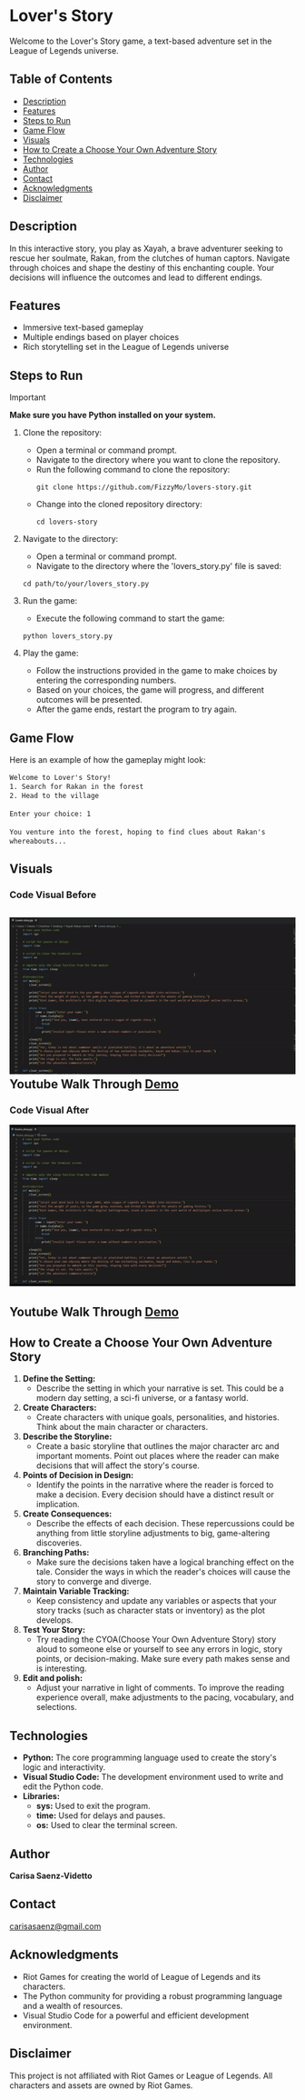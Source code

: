 # Lover's Story
Welcome to the Lover's Story game, a text-based adventure set in the League of Legends universe.

## Table of Contents
* [Description](#description)
* [Features](#features)
* [Steps to Run](#steps-to-run)
* [Game Flow](#game-flow)
* [Visuals](#visuals)
* [How to Create a Choose Your Own Adventure Story](#how-to-create-a-choose-your-own-adventure-story)
* [Technologies](#technologies)
* [Author](#author)
* [Contact](#contact)
* [Acknowledgments](#acknowledgments)
* [Disclaimer](#Disclaimer)

## Description
In this interactive story, you play as Xayah, a brave adventurer seeking to rescue her soulmate, Rakan, from the clutches of human captors. Navigate through choices and shape the destiny of this enchanting couple. Your decisions will influence the outcomes and lead to different endings.

## Features
* Immersive text-based gameplay
* Multiple endings based on player choices
* Rich storytelling set in the League of Legends universe

## Steps to Run
> [!IMPORTANT]
> **Make sure you have Python installed on your system.**

1. Clone the repository:
   * Open a terminal or command prompt.
   * Navigate to the directory where you want to clone the repository.
   * Run the following command to clone the repository:
     ```
     git clone https://github.com/FizzyMo/lovers-story.git
     ```
   * Change into the cloned repository directory:
     ```
     cd lovers-story
     ```
2. Navigate to the directory:
   * Open a terminal or command prompt.
   * Navigate to the directory where the 'lovers_story.py' file is saved:
    ```
    cd path/to/your/lovers_story.py
    ```

3. Run the game:
   * Execute the following command to start the game:
    ```
    python lovers_story.py
    ```

4. Play the game:
   * Follow the instructions provided in the game to make choices by entering the corresponding numbers.
   * Based on your choices, the game will progress, and different outcomes will be presented.
   * After the game ends, restart the program to try again.
  
## Game Flow
Here is an example of how the gameplay might look:
```
Welcome to Lover's Story!
1. Search for Rakan in the forest
2. Head to the village

Enter your choice: 1

You venture into the forest, hoping to find clues about Rakan's whereabouts...
```
## Visuals
### Code Visual Before
 ![](/assets/XayRak_gif.gif)<br>
 Youtube Walk Through [Demo](https://youtu.be/GgRnyEVJWnc)
 ---
### Code Visual After
 ![](/assets/finished.preview.gif)<br>

 Youtube Walk Through [Demo](https://youtu.be/sROQBv0l9PQ)
 ---
 ## How to Create a Choose Your Own Adventure Story
1. **Define the Setting:**
    * Describe the setting in which your narrative is set. This could be a modern day setting, a sci-fi universe, or a fantasy world.
2. **Create Characters:**
    * Create characters with unique goals, personalities, and histories. Think about the main character or characters.
3. **Describe the Storyline:**
    * Create a basic storyline that outlines the major character arc and important moments. Point out places where the reader can make decisions that will affect the story's course.
4. **Points of Decision in Design:**
    * Identify the points in the narrative where the reader is forced to make a decision. Every decision should have a distinct result or implication.
5. **Create Consequences:**
    * Describe the effects of each decision. These repercussions could be anything from little storyline adjustments to big, game-altering discoveries.
6. **Branching Paths:**
    * Make sure the decisions taken have a logical branching effect on the tale. Consider the ways in which the reader's choices will cause the story to converge and diverge.
7. **Maintain Variable Tracking:**
    * Keep consistency and update any variables or aspects that your story tracks (such as character stats or inventory) as the plot develops.
8. **Test Your Story:**
    * Try reading the CYOA(Choose Your Own Adventure Story) story aloud to someone else or yourself to see any errors in logic, story points, or decision-making. Make sure every path makes sense and is interesting.
9. **Edit and polish:**
   * Adjust your narrative in light of comments. To improve the reading experience overall, make adjustments to the pacing, vocabulary, and selections.

## Technologies
* **Python:** The core programming language used to create the story's logic and interactivity.
* **Visual Studio Code:** The development environment used to write and edit the Python code.
* **Libraries:**
  * **sys:** Used to exit the program.
  * **time:** Used for delays and pauses.
  * **os:** Used to clear the terminal screen.
 
## Author
**Carisa Saenz-Videtto**

## Contact
carisasaenz@gmail.com

## Acknowledgments
* Riot Games for creating the world of League of Legends and its characters.
* The Python community for providing a robust programming language and a wealth of resources.
* Visual Studio Code for a powerful and efficient development environment.

## Disclaimer
This project is not affiliated with Riot Games or League of Legends. All characters and assets are owned by Riot Games.









